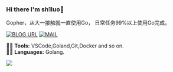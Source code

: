 ### Hi there I'm sh1luo👋
Gopher，从大一接触就一直使用Go，
日常任务99%以上使用Go完成。

[![BLOG URL](https://img.shields.io/twitter/url?color=%23FBBC05&label=BLOG&logo=hexo&logoColor=white&style=flat-square&url=https%3A%2F%2Fhttps://sh1luo.gitee.io/%2F)](https://sh1luo.gitee.io/)
[![MAIL](https://img.shields.io/static/v1?label=MAIL&message=%20&color=green2&logo=gmail&style=flat-square&logoColor=white)](mailto:shiluo1999@163.com)

👨‍🎓 **Tools:** VSCode,Goland,Git,Docker and so on.  
👨‍💻 **Languages:** Golang.

<img src="https://github-readme-stats.vercel.app/api?username=sh1luo&show_icons=true">
